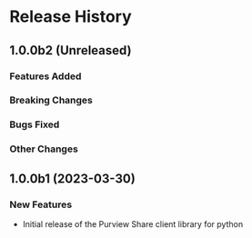 # Release History

## 1.0.0b2 (Unreleased)

### Features Added

### Breaking Changes

### Bugs Fixed

### Other Changes

## 1.0.0b1 (2023-03-30)

### New Features

- Initial release of the Purview Share client library for python
